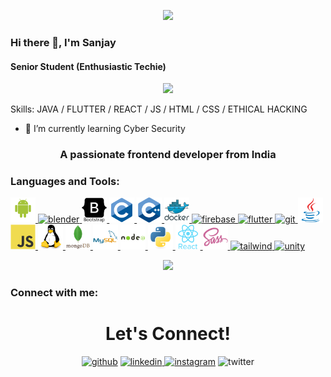 <p align="center">
  <img src="https://capsule-render.vercel.app/api?type=waving&color=gradient&height=100&section=header"/>
</p>


<!-- <p align="center">
  <img src= "https://pbs.twimg.com/media/EWj_VDIXsAA-PHD?format=jpg&name=small">
</p> -->


### Hi there 👋, I'm Sanjay
#### Senior Student (Enthusiastic Techie)

<p align="center">
  <img src="https://img.freepik.com/free-vector/colored-hacker-code-realistic-composition-with-person-creates-codes-hacking-stealing-information-vector-illustration_1284-18005.jpg?w=826&t=st=1693925915~exp=1693926515~hmac=6adf1d9247b779bc79d188c2f14fbb063074644f6b1f677b5eecd77963348215"/>
</p>


Skills: JAVA / FLUTTER / REACT / JS / HTML / CSS / ETHICAL HACKING

- 🌱 I’m currently learning Cyber Security

<h3 align="center">A passionate frontend developer from India</h3>


<h3 align="left">Languages and Tools:</h3>
<p align="left"> <a href="https://developer.android.com" target="_blank" rel="noreferrer"> <img src="https://raw.githubusercontent.com/devicons/devicon/master/icons/android/android-original-wordmark.svg" alt="android" width="40" height="40"/> </a> <a href="https://www.blender.org/" target="_blank" rel="noreferrer"> <img src="https://download.blender.org/branding/community/blender_community_badge_white.svg" alt="blender" width="40" height="40"/> </a> <a href="https://getbootstrap.com" target="_blank" rel="noreferrer"> <img src="https://raw.githubusercontent.com/devicons/devicon/master/icons/bootstrap/bootstrap-plain-wordmark.svg" alt="bootstrap" width="40" height="40"/> </a> <a href="https://www.cprogramming.com/" target="_blank" rel="noreferrer"> <img src="https://raw.githubusercontent.com/devicons/devicon/master/icons/c/c-original.svg" alt="c" width="40" height="40"/> </a> <a href="https://www.w3schools.com/cpp/" target="_blank" rel="noreferrer"> <img src="https://raw.githubusercontent.com/devicons/devicon/master/icons/cplusplus/cplusplus-original.svg" alt="cplusplus" width="40" height="40"/> </a> <a href="https://www.docker.com/" target="_blank" rel="noreferrer"> <img src="https://raw.githubusercontent.com/devicons/devicon/master/icons/docker/docker-original-wordmark.svg" alt="docker" width="40" height="40"/> </a> <a href="https://firebase.google.com/" target="_blank" rel="noreferrer"> <img src="https://www.vectorlogo.zone/logos/firebase/firebase-icon.svg" alt="firebase" width="40" height="40"/> </a> <a href="https://flutter.dev" target="_blank" rel="noreferrer"> <img src="https://www.vectorlogo.zone/logos/flutterio/flutterio-icon.svg" alt="flutter" width="40" height="40"/> </a> <a href="https://git-scm.com/" target="_blank" rel="noreferrer"> <img src="https://www.vectorlogo.zone/logos/git-scm/git-scm-icon.svg" alt="git" width="40" height="40"/> </a> <a href="https://www.java.com" target="_blank" rel="noreferrer"> <img src="https://raw.githubusercontent.com/devicons/devicon/master/icons/java/java-original.svg" alt="java" width="40" height="40"/> </a> <a href="https://developer.mozilla.org/en-US/docs/Web/JavaScript" target="_blank" rel="noreferrer"> <img src="https://raw.githubusercontent.com/devicons/devicon/master/icons/javascript/javascript-original.svg" alt="javascript" width="40" height="40"/> </a> <a href="https://www.linux.org/" target="_blank" rel="noreferrer"> <img src="https://raw.githubusercontent.com/devicons/devicon/master/icons/linux/linux-original.svg" alt="linux" width="40" height="40"/> </a> <a href="https://www.mongodb.com/" target="_blank" rel="noreferrer"> <img src="https://raw.githubusercontent.com/devicons/devicon/master/icons/mongodb/mongodb-original-wordmark.svg" alt="mongodb" width="40" height="40"/> </a> <a href="https://www.mysql.com/" target="_blank" rel="noreferrer"> <img src="https://raw.githubusercontent.com/devicons/devicon/master/icons/mysql/mysql-original-wordmark.svg" alt="mysql" width="40" height="40"/> </a> <a href="https://nodejs.org" target="_blank" rel="noreferrer"> <img src="https://raw.githubusercontent.com/devicons/devicon/master/icons/nodejs/nodejs-original-wordmark.svg" alt="nodejs" width="40" height="40"/> </a> <a href="https://www.python.org" target="_blank" rel="noreferrer"> <img src="https://raw.githubusercontent.com/devicons/devicon/master/icons/python/python-original.svg" alt="python" width="40" height="40"/> </a> <a href="https://reactjs.org/" target="_blank" rel="noreferrer"> <img src="https://raw.githubusercontent.com/devicons/devicon/master/icons/react/react-original-wordmark.svg" alt="react" width="40" height="40"/> </a> <a href="https://sass-lang.com" target="_blank" rel="noreferrer"> <img src="https://raw.githubusercontent.com/devicons/devicon/master/icons/sass/sass-original.svg" alt="sass" width="40" height="40"/> </a> <a href="https://tailwindcss.com/" target="_blank" rel="noreferrer"> <img src="https://www.vectorlogo.zone/logos/tailwindcss/tailwindcss-icon.svg" alt="tailwind" width="40" height="40"/> </a> <a href="https://unity.com/" target="_blank" rel="noreferrer"> <img src="https://www.vectorlogo.zone/logos/unity3d/unity3d-icon.svg" alt="unity" width="40" height="40"/> </a> </p>

  
<p align='center'><img src="https://komarev.com/ghpvc/?username=Beast-Sanjay&label=Profile%20views&color=ce9927&style=flat"/></p>

<h3 align="left">Connect with me:</h3>
<p align="left">
</p>
<h1 align="center">
Let's Connect!
</h1>

<p align="center"> 
<a href="https://github.com/Beast-Sanjay"><img src='https://cdn.jsdelivr.net/npm/simple-icons@3.0.1/icons/github.svg' alt='github' height='40' ></a>  <a href="https://www.linkedin.com/in/sanjay-hiremath/"><img src='https://cdn.jsdelivr.net/npm/simple-icons@3.0.1/icons/linkedin.svg' alt='linkedin' height='40'></a><a href="https://www.instagram.com/sanjay____h/">  <img src='https://cdn.jsdelivr.net/npm/simple-icons@3.0.1/icons/instagram.svg' alt='instagram' height='40'></a> 
  <a herf="https://twitter.com/Beast_Sanjay2"><img src='https://cdn.jsdelivr.net/npm/simple-icons@3.0.1/icons/twitter.svg' alt='twitter' height='40'></a> </p>






